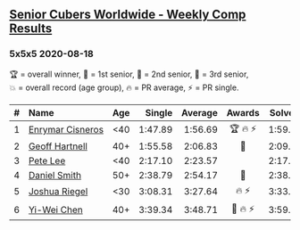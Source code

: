 <style>table {white-space: nowrap;}</style>
<link rel="stylesheet" type="text/css" href="/scw-comp/css/flags.css" />

## [Senior Cubers Worldwide - Weekly Comp Results](/scw-comp/results/)
### 5x5x5 2020-08-18

<span style="white-space: nowrap;">🏆 = overall winner</span>, <span style="white-space: nowrap;">🥇 = 1st senior</span>, <span style="white-space: nowrap;">🥈 = 2nd senior</span>, <span style="white-space: nowrap;">🥉 = 3rd senior</span>, <span style="white-space: nowrap;">💥 = overall record (age group)</span>, <span style="white-space: nowrap;">🔥 = PR average</span>, <span style="white-space: nowrap;">⚡ = PR single</span>.

| # | Name | Age | Single | Average | Awards | Solve 1 | Solve 2 | Solve 3 | Solve 4 | Solve 5 | Video |
| :--: | :-- | :--: | --: | --: | :--: | --: | --: | --: | --: | --: | :-- |
| 1 | [Enrymar Cisneros](../../persons/enrymar_cisneros/555.md) | <40 | 1:47.89 | 1:56.69 | 🏆 🔥 ⚡ | 1:59.75 | 1:47.89 | 2:00.46 | 1:53.61 | 1:56.70 | [Desktop](https://www.facebook.com/events/3231806576868309/permalink/3253274524721514) / [Mobile](https://m.facebook.com/events/3231806576868309?view=permalink&id=3253274524721514) |
| 2 | [Geoff Hartnell](../../persons/geoff_hartnell/555.md) | 40+ | 1:55.58 | 2:06.83 | 🥇 | 2:09.27 | 2:02.99 | 1:55.58 | 2:08.24 | 2:24.18 | [Desktop](https://www.facebook.com/events/3231806576868309/permalink/3249020071813626) / [Mobile](https://m.facebook.com/events/3231806576868309?view=permalink&id=3249020071813626) |
| 3 | [Pete Lee](../../persons/pete_lee/555.md) | <40 | 2:17.10 | 2:23.57 |  | 2:17.10 | 2:34.19 | 2:19.82 | 2:30.23 | 2:20.65 | [Desktop](https://www.facebook.com/events/3231806576868309/permalink/3240152126033754) / [Mobile](https://m.facebook.com/events/3231806576868309?view=permalink&id=3240152126033754) |
| 4 | [Daniel Smith](../../persons/daniel_smith/555.md) | 50+ | 2:38.79 | 2:54.17 | 🥈 | 2:38.79 | 3:10.96 | 2:52.75 | DNS | DNS | [Desktop](https://www.facebook.com/events/3231806576868309/permalink/3252007768181523) / [Mobile](https://m.facebook.com/events/3231806576868309?view=permalink&id=3252007768181523) |
| 5 | [Joshua Riegel](../../persons/joshua_riegel/555.md) | <30 | 3:08.31 | 3:27.64 | 🔥 ⚡ | 3:33.88 | 3:40.72 | 3:08.31 | DNS | DNS | [Desktop](https://www.facebook.com/events/3231806576868309/permalink/3239487379433562) / [Mobile](https://m.facebook.com/events/3231806576868309?view=permalink&id=3239487379433562) |
| 6 | [Yi-Wei Chen](../../persons/yi_wei_chen/555.md) | 40+ | 3:39.34 | 3:48.71 | 🥉 🔥 ⚡ | 3:59.40 | 3:47.38 | 3:39.34 | DNS | DNS | [Desktop](https://www.facebook.com/events/3231806576868309/permalink/3247873181928315) / [Mobile](https://m.facebook.com/events/3231806576868309?view=permalink&id=3247873181928315) |

<!-- Global site tag (gtag.js) - Google Analytics -->
<script async src="https://www.googletagmanager.com/gtag/js?id=UA-86348435-3"></script>
<script>window.dataLayer = window.dataLayer || []; function gtag() {dataLayer.push(arguments);} gtag('js', new Date()); gtag('config', 'UA-86348435-3');</script>
